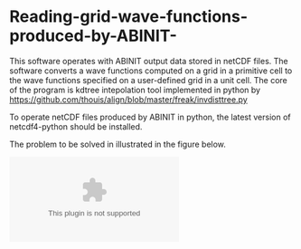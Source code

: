 # Reading-grid-wave-functions-produced-by-ABINIT-
This software operates with ABINIT output data stored in netCDF files. The software converts a wave functions computed on a grid in a primitive cell to the wave functions specified on a user-defined grid in a unit cell. The core of the program is kdtree intepolation tool implemented in python by https://github.com/thouis/align/blob/master/freak/invdisttree.py

To operate netCDF files produced by ABINIT in python, the latest version of netcdf4-python should be installed.

The problem to be solved in illustrated in the figure below.

![alt tag](https://github.com/freude/Reading-grid-wave-functions-produced-by-ABINIT-/blob/master/drawing.ps)

